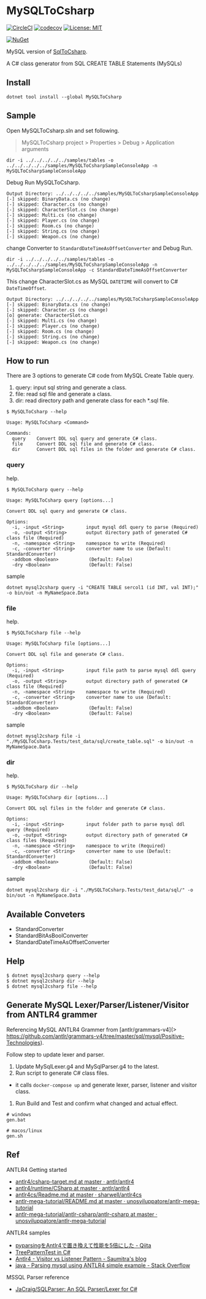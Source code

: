 # MySQLToCsharp

[![CircleCI](https://circleci.com/gh/KinocoLLC/MySQLToCsharp.svg?style=svg)](https://circleci.com/gh/KinocoLLC/MySQLToCsharp) [![codecov](https://codecov.io/gh/KinocoLLC/MySQLToCsharp/branch/master/graph/badge.svg)](https://codecov.io/gh/KinocoLLC/MySQLToCsharp) [![License: MIT](https://img.shields.io/badge/License-MIT-blue.svg)](LICENSE) 

[![NuGet](https://img.shields.io/nuget/v/MySQLToCsharp.svg?label=MySQLToCsharp%20nuget)](https://www.nuget.org/packages/MySQLToCsharp)

MySQL version of [SqlToCsharp](https://github.com/ufcpp/SqlToCsharp).

A C# class generator from SQL CREATE TABLE Statements (MySQLs)

## Install

```shell
dotnet tool install --global MySQLToCsharp
```

## Sample

Open MySQLToCsharp.sln and set following.

> MySQLToCsharp project > Properties > Debug > Application arguments

```
dir -i ../../../../../samples/tables -o ../../../../../samples/MySQLToCsharpSampleConsoleApp -n MySQLToCsharpSampleConsoleApp
```

Debug Run MySQLToCsharp.

```
Output Directory: ../../../../../samples/MySQLToCsharpSampleConsoleApp
[-] skipped: BinaryData.cs (no change)
[-] skipped: Character.cs (no change)
[-] skipped: CharacterSlot.cs (no change)
[-] skipped: Multi.cs (no change)
[-] skipped: Player.cs (no change)
[-] skipped: Room.cs (no change)
[-] skipped: String.cs (no change)
[-] skipped: Weapon.cs (no change)
```

change Converter to `StandardDateTimeAsOffsetConverter` and Debug Run.

```
dir -i ../../../../../samples/tables -o ../../../../../samples/MySQLToCsharpSampleConsoleApp -n MySQLToCsharpSampleConsoleApp -c StandardDateTimeAsOffsetConverter
```

This change CharacterSlot.cs as MySQL `DATETIME` will convert to C# `DateTimeOffset`.

```
Output Directory: ../../../../../samples/MySQLToCsharpSampleConsoleApp
[-] skipped: BinaryData.cs (no change)
[-] skipped: Character.cs (no change)
[o] generate: CharacterSlot.cs
[-] skipped: Multi.cs (no change)
[-] skipped: Player.cs (no change)
[-] skipped: Room.cs (no change)
[-] skipped: String.cs (no change)
[-] skipped: Weapon.cs (no change)
```

## How to run

There are 3 options to generate C# code from MySQL Create Table query.

1. query: input sql string and generate a class.
1. file: read sql file and generate a class.
1. dir: read directory path and generate class for each *.sql file.

```shell
$ MySQLToCsharp --help

Usage: MySQLToCsharp <Command>

Commands:
  query    Convert DDL sql query and generate C# class.
  file     Convert DDL sql file and generate C# class.
  dir      Convert DDL sql files in the folder and generate C# class.
```

### query

help.

```shell
$ MySQLToCsharp query --help

Usage: MySQLToCsharp query [options...]

Convert DDL sql query and generate C# class.

Options:
  -i, -input <String>        input mysql ddl query to parse (Required)
  -o, -output <String>       output directory path of generated C# class file (Required)
  -n, -namespace <String>    namespace to write (Required)
  -c, -converter <String>    converter name to use (Default: StandardConverter)
  -addbom <Boolean>           (Default: False)
  -dry <Boolean>              (Default: False)
```

sample 

```shell
dotnet mysql2csharp query -i "CREATE TABLE sercol1 (id INT, val INT);" -o bin/out -n MyNameSpace.Data
```

### file

help.

```shell
$ MySQLToCsharp file --help

Usage: MySQLToCsharp file [options...]

Convert DDL sql file and generate C# class.

Options:
  -i, -input <String>        input file path to parse mysql ddl query (Required)
  -o, -output <String>       output directory path of generated C# class file (Required)
  -n, -namespace <String>    namespace to write (Required)
  -c, -converter <String>    converter name to use (Default: StandardConverter)
  -addbom <Boolean>           (Default: False)
  -dry <Boolean>              (Default: False)
```

sample

```shell
dotnet mysql2csharp file -i "./MySQLToCsharp.Tests/test_data/sql/create_table.sql" -o bin/out -n MyNameSpace.Data
```

### dir

help.

```shell
$ MySQLToCsharp dir --help

Usage: MySQLToCsharp dir [options...]

Convert DDL sql files in the folder and generate C# class.

Options:
  -i, -input <String>        input folder path to parse mysql ddl query (Required)
  -o, -output <String>       output directory path of generated C# class files (Required)
  -n, -namespace <String>    namespace to write (Required)
  -c, -converter <String>    converter name to use (Default: StandardConverter)
  -addbom <Boolean>           (Default: False)
  -dry <Boolean>              (Default: False)
```

sample

```shell
dotnet mysql2csharp dir -i "./MySQLToCsharp.Tests/test_data/sql/" -o bin/out -n MyNameSpace.Data
```

## Available Conveters

* StandardConverter
* StandardBitAsBoolConverter
* StandardDateTimeAsOffsetConverter

## Help

```
$ dotnet mysql2csharp query --help
$ dotnet mysql2csharp dir --help
$ dotnet mysql2csharp file --help
```

## Generate MySQL Lexer/Parser/Listener/Visitor from ANTLR4 grammer

Referencing MySQL ANTLR4 Grammer from [antlr/grammars-v4](> https://github.com/antlr/grammars-v4/tree/master/sql/mysql/Positive-Technologies).

Follow step to update lexer and parser.

1. Update MySqlLexer.g4 and MySqlParser.g4 to the latest.
1. Run script to generate C# class files.
  * it calls `docker-compose up` and generate lexer, parser, listener and visitor class.
1. Run Build and Test and confirm what changed and actual effect.

```
# windows
gen.bat

# macos/linux
gen.sh
```

## Ref

ANTLR4 Getting started

* [antlr4/csharp\-target\.md at master · antlr/antlr4](https://github.com/antlr/antlr4/blob/master/doc/csharp-target.md)
* [antlr4/runtime/CSharp at master · antlr/antlr4](https://github.com/antlr/antlr4/tree/master/runtime/CSharp)
* [antlr4cs/Readme\.md at master · sharwell/antlr4cs](https://github.com/sharwell/antlr4cs/blob/master/Readme.md)
* [antlr\-mega\-tutorial/README\.md at master · unosviluppatore/antlr\-mega\-tutorial](https://github.com/unosviluppatore/antlr-mega-tutorial/blob/master/antlr-csharp/README.md)
* [antlr\-mega\-tutorial/antlr\-csharp/antlr\-csharp at master · unosviluppatore/antlr\-mega\-tutorial](https://github.com/unosviluppatore/antlr-mega-tutorial/tree/master/antlr-csharp/antlr-csharp)

ANTLR4 samples

* [pyparsingをAntlr4で置き換えて性能を5倍にした \- Qiita](https://qiita.com/osamunmun/items/54a00e963d1a7db0cf59)
* [TreePatternTest in C\#](https://gist.github.com/sharwell/9912132)
* [Antlr4 \- Visitor vs Listener Pattern \- Saumitra's blog](https://saumitra.me/blog/antlr4-visitor-vs-listener-pattern/)
* [java \- Parsing mysql using ANTLR4 simple example \- Stack Overflow](https://stackoverflow.com/questions/49769147/parsing-mysql-using-antlr4-simple-example)

MSSQL Parser reference

* [JaCraig/SQLParser: An SQL Parser/Lexer for C\#](https://github.com/JaCraig/SQLParser)

